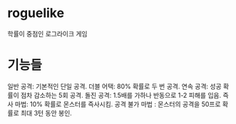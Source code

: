 # roguelike
학률이 중점인 로그라이크 게임

# 기능들
일반 공격: 기본적인 단일 공격.
더블 어택: 80% 확률로 두 번 공격. 
연속 공격: 성공 확률이 점차 감소하는 5회 공격.
돌진 공격: 1.5배를 가하나 반동으로  1-2 피해를 입음.
즉사 마법: 10% 확률로 몬스터를 즉사시킴.
공격 불가 마법 : 몬스터의 공격을 50프로 확률로  최대 3턴 동안 봉인.
